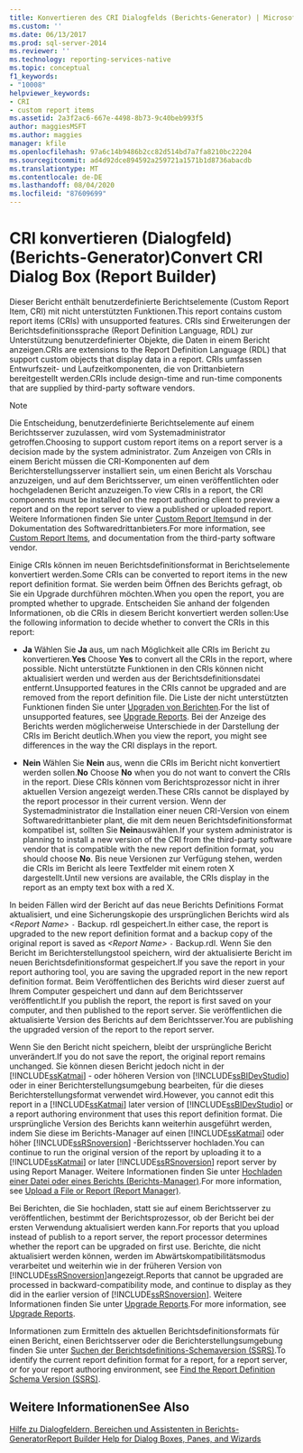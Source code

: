```yaml
---
title: Konvertieren des CRI Dialogfelds (Berichts-Generator) | Microsoft-Dokumentation
ms.custom: ''
ms.date: 06/13/2017
ms.prod: sql-server-2014
ms.reviewer: ''
ms.technology: reporting-services-native
ms.topic: conceptual
f1_keywords:
- "10008"
helpviewer_keywords:
- CRI
- custom report items
ms.assetid: 2a3f2ac6-667e-4498-8b73-9c40beb993f5
author: maggiesMSFT
ms.author: maggies
manager: kfile
ms.openlocfilehash: 97a6c14b9486b2cc82d514bd7a7fa8210bc22204
ms.sourcegitcommit: ad4d92dce894592a259721a1571b1d8736abacdb
ms.translationtype: MT
ms.contentlocale: de-DE
ms.lasthandoff: 08/04/2020
ms.locfileid: "87609699"
---
```

# <a name="convert-cri-dialog-box-report-builder"></a><span data-ttu-id="34d95-102">CRI konvertieren (Dialogfeld) (Berichts-Generator)</span><span class="sxs-lookup"><span data-stu-id="34d95-102">Convert CRI Dialog Box (Report Builder)</span></span>
  <span data-ttu-id="34d95-103">Dieser Bericht enthält benutzerdefinierte Berichtselemente (Custom Report Item, CRI) mit nicht unterstützten Funktionen.</span><span class="sxs-lookup"><span data-stu-id="34d95-103">This report contains custom report items (CRIs) with unsupported features.</span></span> <span data-ttu-id="34d95-104">CRIs sind Erweiterungen der Berichtsdefinitionssprache (Report Definition Language, RDL) zur Unterstützung benutzerdefinierter Objekte, die Daten in einem Bericht anzeigen.</span><span class="sxs-lookup"><span data-stu-id="34d95-104">CRIs are extensions to the Report Definition Language (RDL) that support custom objects that display data in a report.</span></span> <span data-ttu-id="34d95-105">CRIs umfassen Entwurfszeit- und Laufzeitkomponenten, die von Drittanbietern bereitgestellt werden.</span><span class="sxs-lookup"><span data-stu-id="34d95-105">CRIs include design-time and run-time components that are supplied by third-party software vendors.</span></span>  
  
> [!NOTE]  
>  <span data-ttu-id="34d95-106">Die Entscheidung, benutzerdefinierte Berichtselemente auf einem Berichtsserver zuzulassen, wird vom Systemadministrator getroffen.</span><span class="sxs-lookup"><span data-stu-id="34d95-106">Choosing to support custom report items on a report server is a decision made by the system administrator.</span></span> <span data-ttu-id="34d95-107">Zum Anzeigen von CRIs in einem Bericht müssen die CRI-Komponenten auf dem Berichterstellungsserver installiert sein, um einen Bericht als Vorschau anzuzeigen, und auf dem Berichtsserver, um einen veröffentlichten oder hochgeladenen Bericht anzuzeigen.</span><span class="sxs-lookup"><span data-stu-id="34d95-107">To view CRIs in a report, the CRI components must be installed on the report authoring client to preview a report and on the report server to view a published or uploaded report.</span></span> <span data-ttu-id="34d95-108">Weitere Informationen finden Sie unter [Custom Report Items](../custom-report-items/custom-report-items.md)und in der Dokumentation des Softwaredrittanbieters.</span><span class="sxs-lookup"><span data-stu-id="34d95-108">For more information, see [Custom Report Items](../custom-report-items/custom-report-items.md), and documentation from the third-party software vendor.</span></span>  
  
 <span data-ttu-id="34d95-109">Einige CRIs können im neuen Berichtsdefinitionsformat in Berichtselemente konvertiert werden.</span><span class="sxs-lookup"><span data-stu-id="34d95-109">Some CRIs can be converted to report items in the new report definition format.</span></span> <span data-ttu-id="34d95-110">Sie werden beim Öffnen des Berichts gefragt, ob Sie ein Upgrade durchführen möchten.</span><span class="sxs-lookup"><span data-stu-id="34d95-110">When you open the report, you are prompted whether to upgrade.</span></span> <span data-ttu-id="34d95-111">Entscheiden Sie anhand der folgenden Informationen, ob die CRIs in diesem Bericht konvertiert werden sollen:</span><span class="sxs-lookup"><span data-stu-id="34d95-111">Use the following information to decide whether to convert the CRIs in this report:</span></span>  
  
-   <span data-ttu-id="34d95-112">**Ja** Wählen Sie **Ja** aus, um nach Möglichkeit alle CRIs im Bericht zu konvertieren.</span><span class="sxs-lookup"><span data-stu-id="34d95-112">**Yes** Choose **Yes** to convert all the CRIs in the report, where possible.</span></span> <span data-ttu-id="34d95-113">Nicht unterstützte Funktionen in den CRIs können nicht aktualisiert werden und werden aus der Berichtsdefinitionsdatei entfernt.</span><span class="sxs-lookup"><span data-stu-id="34d95-113">Unsupported features in the CRIs cannot be upgraded and are removed from the report definition file.</span></span> <span data-ttu-id="34d95-114">Die Liste der nicht unterstützten Funktionen finden Sie unter [Upgraden von Berichten](../install-windows/upgrade-reports.md).</span><span class="sxs-lookup"><span data-stu-id="34d95-114">For the list of unsupported features, see [Upgrade Reports](../install-windows/upgrade-reports.md).</span></span> <span data-ttu-id="34d95-115">Bei der Anzeige des Berichts werden möglicherweise Unterschiede in der Darstellung der CRIs im Bericht deutlich.</span><span class="sxs-lookup"><span data-stu-id="34d95-115">When you view the report, you might see differences in the way the CRI displays in the report.</span></span>  
  
-   <span data-ttu-id="34d95-116">**Nein** Wählen Sie **Nein** aus, wenn die CRIs im Bericht nicht konvertiert werden sollen.</span><span class="sxs-lookup"><span data-stu-id="34d95-116">**No** Choose **No** when you do not want to convert the CRIs in the report.</span></span> <span data-ttu-id="34d95-117">Diese CRIs können vom Berichtsprozessor nicht in ihrer aktuellen Version angezeigt werden.</span><span class="sxs-lookup"><span data-stu-id="34d95-117">These CRIs cannot be displayed by the report processor in their current version.</span></span> <span data-ttu-id="34d95-118">Wenn der Systemadministrator die Installation einer neuen CRI-Version von einem Softwaredrittanbieter plant, die mit dem neuen Berichtsdefinitionsformat kompatibel ist, sollten Sie **Nein**auswählen.</span><span class="sxs-lookup"><span data-stu-id="34d95-118">If your system administrator is planning to install a new version of the CRI from the third-party software vendor that is compatible with the new report definition format, you should choose **No**.</span></span> <span data-ttu-id="34d95-119">Bis neue Versionen zur Verfügung stehen, werden die CRIs im Bericht als leere Textfelder mit einem roten X dargestellt.</span><span class="sxs-lookup"><span data-stu-id="34d95-119">Until new versions are available, the CRIs display in the report as an empty text box with a red X.</span></span>  
  
 <span data-ttu-id="34d95-120">In beiden Fällen wird der Bericht auf das neue Berichts Definitions Format aktualisiert, und eine Sicherungskopie des ursprünglichen Berichts wird als *\<Report Name>* `-` Backup. rdl gespeichert.</span><span class="sxs-lookup"><span data-stu-id="34d95-120">In either case, the report is upgraded to the new report definition format and a backup copy of the original report is saved as *\<Report Name>* `-` Backup.rdl.</span></span> <span data-ttu-id="34d95-121">Wenn Sie den Bericht im Berichterstellungstool speichern, wird der aktualisierte Bericht im neuen Berichtsdefinitionsformat gespeichert.</span><span class="sxs-lookup"><span data-stu-id="34d95-121">If you save the report in your report authoring tool, you are saving the upgraded report in the new report definition format.</span></span> <span data-ttu-id="34d95-122">Beim Veröffentlichen des Berichts wird dieser zuerst auf Ihrem Computer gespeichert und dann auf dem Berichtsserver veröffentlicht.</span><span class="sxs-lookup"><span data-stu-id="34d95-122">If you publish the report, the report is first saved on your computer, and then published to the report server.</span></span> <span data-ttu-id="34d95-123">Sie veröffentlichen die aktualisierte Version des Berichts auf dem Berichtsserver.</span><span class="sxs-lookup"><span data-stu-id="34d95-123">You are publishing the upgraded version of the report to the report server.</span></span>  
  
 <span data-ttu-id="34d95-124">Wenn Sie den Bericht nicht speichern, bleibt der ursprüngliche Bericht unverändert.</span><span class="sxs-lookup"><span data-stu-id="34d95-124">If you do not save the report, the original report remains unchanged.</span></span> <span data-ttu-id="34d95-125">Sie können diesen Bericht jedoch nicht in der [!INCLUDE[ssKatmai](../../includes/sskatmai-md.md)] - oder höheren Version von [!INCLUDE[ssBIDevStudio](../../includes/ssbidevstudio-md.md)] oder in einer Berichterstellungsumgebung bearbeiten, für die dieses Berichterstellungsformat verwendet wird.</span><span class="sxs-lookup"><span data-stu-id="34d95-125">However, you cannot edit this report in a [!INCLUDE[ssKatmai](../../includes/sskatmai-md.md)] later version of [!INCLUDE[ssBIDevStudio](../../includes/ssbidevstudio-md.md)] or a report authoring environment that uses this report definition format.</span></span> <span data-ttu-id="34d95-126">Die ursprüngliche Version des Berichts kann weiterhin ausgeführt werden, indem Sie diese im Berichts-Manager auf einen [!INCLUDE[ssKatmai](../../includes/sskatmai-md.md)] oder höher [!INCLUDE[ssRSnoversion](../../includes/ssrsnoversion-md.md)] -Berichtsserver hochladen.</span><span class="sxs-lookup"><span data-stu-id="34d95-126">You can continue to run the original version of the report by uploading it to a [!INCLUDE[ssKatmai](../../includes/sskatmai-md.md)] or later [!INCLUDE[ssRSnoversion](../../includes/ssrsnoversion-md.md)] report server by using Report Manager.</span></span> <span data-ttu-id="34d95-127">Weitere Informationen finden Sie unter [Hochladen einer Datei oder eines Berichts &#40;Berichts-Manager&#41;](../reports/upload-a-file-or-report-report-manager.md).</span><span class="sxs-lookup"><span data-stu-id="34d95-127">For more information, see [Upload a File or Report &#40;Report Manager&#41;](../reports/upload-a-file-or-report-report-manager.md).</span></span>  
  
 <span data-ttu-id="34d95-128">Bei Berichten, die Sie hochladen, statt sie auf einem Berichtsserver zu veröffentlichen, bestimmt der Berichtsprozessor, ob der Bericht bei der ersten Verwendung aktualisiert werden kann.</span><span class="sxs-lookup"><span data-stu-id="34d95-128">For reports that you upload instead of publish to a report server, the report processor determines whether the report can be upgraded on first use.</span></span> <span data-ttu-id="34d95-129">Berichte, die nicht aktualisiert werden können, werden im Abwärtskompatibilitätsmodus verarbeitet und weiterhin wie in der früheren Version von [!INCLUDE[ssRSnoversion](../../includes/ssrsnoversion-md.md)]angezeigt.</span><span class="sxs-lookup"><span data-stu-id="34d95-129">Reports that cannot be upgraded are processed in backward-compatibility mode, and continue to display as they did in the earlier version of [!INCLUDE[ssRSnoversion](../../includes/ssrsnoversion-md.md)].</span></span> <span data-ttu-id="34d95-130">Weitere Informationen finden Sie unter [Upgrade Reports](../install-windows/upgrade-reports.md).</span><span class="sxs-lookup"><span data-stu-id="34d95-130">For more information, see [Upgrade Reports](../install-windows/upgrade-reports.md).</span></span>  
  
 <span data-ttu-id="34d95-131">Informationen zum Ermitteln des aktuellen Berichtsdefinitionsformats für einen Bericht, einen Berichtsserver oder die Berichterstellungsumgebung finden Sie unter [Suchen der Berichtsdefinitions-Schemaversion (SSRS)](../reports/find-the-report-definition-schema-version-ssrs.md).</span><span class="sxs-lookup"><span data-stu-id="34d95-131">To identify the current report definition format for a report, for a report server, or for your report authoring environment, see [Find the Report Definition Schema Version &#40;SSRS&#41;](../reports/find-the-report-definition-schema-version-ssrs.md).</span></span>  
  
## <a name="see-also"></a><span data-ttu-id="34d95-132">Weitere Informationen</span><span class="sxs-lookup"><span data-stu-id="34d95-132">See Also</span></span>  
 [<span data-ttu-id="34d95-133">Hilfe zu Dialogfeldern, Bereichen und Assistenten in Berichts-Generator</span><span class="sxs-lookup"><span data-stu-id="34d95-133">Report Builder Help for Dialog Boxes, Panes, and Wizards</span></span>](../report-builder-help-for-dialog-boxes-panes-and-wizards.md)  
  
  
